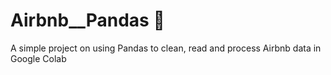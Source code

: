 # Airbnb__Pandas 🐼
A simple project on using Pandas to clean, read and process Airbnb data in Google Colab
